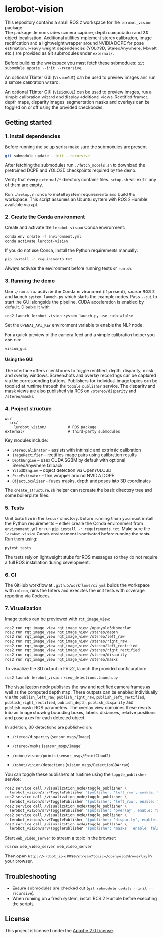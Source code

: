 # lerobot-vision

This repository contains a small ROS 2 workspace for the `lerobot_vision` package.  
The package demonstrates camera capture, depth computation and 3D object localisation.
Additional utilities implement stereo calibration, image rectification and a
lightweight wrapper around NVIDIA DOPE for pose estimation. Heavy weight
dependencies (YOLO3D, StereoAnywhere, MoveIt etc.) are provided as Git
submodules under `external/`.

Before building the workspace you must fetch these submodules:
`git submodule update --init --recursive`.

An optional Tkinter GUI (`VisionGUI`) can be used to preview images and run a
simple calibration wizard.

An optional Tkinter GUI (`VisionGUI`) can be used to preview images, run a
simple calibration wizard and display additional views. Rectified frames,
depth maps, disparity images, segmentation masks and overlays can be toggled on
or off using the provided checkboxes.

## Getting started

### 1. Install dependencies

Before running the setup script make sure the submodules are present:

```bash
git submodule update --init --recursive
```

After fetching the submodules run `./fetch_models.sh` to download the
pretrained DOPE and YOLO3D checkpoints required by the demo.

Verify that every `external/*` directory contains files. `setup.sh` will exit if any of them are empty.

Run `./setup.sh` once to install system requirements and build the workspace. This script assumes an Ubuntu system with ROS 2 Humble available via apt.
### 2. Create the Conda environment

Create and activate the `lerobot-vision` Conda environment:

```bash
conda env create -f environment.yml
conda activate lerobot-vision
```

If you do not use Conda, install the Python requirements manually:

```bash
pip install -r requirements.txt
```

Always activate the environment before running tests or `run.sh`.


### 3. Running the demo

Use `./run.sh` to activate the Conda environment (if present), source ROS 2 and launch `system_launch.py` which starts the example nodes. Pass `--gui` to start the GUI alongside the pipeline. CUDA acceleration is enabled by default. Disable it with:

```bash
ros2 launch lerobot_vision system_launch.py use_cuda:=false
```

Set the `OPENAI_API_KEY` environment variable to enable the NLP node.

For a quick preview of the camera feed and a simple calibration helper you can run:

```bash
vision_gui
```

#### Using the GUI

The interface offers checkboxes to toggle rectified, depth, disparity, mask and overlay windows. Screenshots and overlay recordings can be captured via the corresponding buttons. Publishers for individual image topics can be toggled at runtime through the `toggle_publisher` service. The disparity and mask views are also published via ROS on `/stereo/disparity` and `/stereo/masks`.

### 4. Project structure

```
ws/
  src/
    lerobot_vision/          # ROS package
external/                    # third‑party submodules
```

Key modules include:

- ``StereoCalibrator`` – assists with intrinsic and extrinsic calibration
- ``ImageRectifier`` – rectifies image pairs using calibration results
- ``DepthEngine`` – uses CUDA SGBM by default with optional StereoAnywhere fallback
- ``Yolo3DEngine`` – object detection via OpenYOLO3D
- ``PoseEstimator`` – thin wrapper around NVIDIA DOPE
- ``ObjectLocalizer`` – fuses masks, depth and poses into 3D coordinates

The `create_structure.sh` helper can recreate the basic directory tree and some boilerplate files.

### 5. Tests

Unit tests live in the `tests/` directory. Before running them you must install
the Python requirements – either create the Conda environment from
`environment.yml` or run `pip install -r requirements.txt`.
Make sure the `lerobot-vision` Conda environment is activated before running
the tests. Run them using:

```bash
pytest tests
```

The tests rely on lightweight stubs for ROS messages so they do not require a full ROS installation during development.

### 6. CI

The GitHub workflow at `.github/workflows/ci.yml` builds the workspace with `colcon`, runs the linters and executes the unit tests with coverage reporting via Codecov.

### 7. Visualization

Image topics can be previewed with `rqt_image_view`:

```bash
ros2 run rqt_image_view rqt_image_view /openyolo3d/overlay
ros2 run rqt_image_view rqt_image_view /stereo/depth
ros2 run rqt_image_view rqt_image_view /stereo/left_raw
ros2 run rqt_image_view rqt_image_view /stereo/right_raw
ros2 run rqt_image_view rqt_image_view /stereo/left_rectified
ros2 run rqt_image_view rqt_image_view /stereo/right_rectified
ros2 run rqt_image_view rqt_image_view /stereo/disparity
ros2 run rqt_image_view rqt_image_view /stereo/masks
```

To visualize the 3D output in RViz2, launch the provided configuration:

```bash
ros2 launch lerobot_vision view_detections.launch.py
```

The visualization node publishes the raw and rectified camera frames as well as
the computed depth map. These outputs can be enabled individually via the
`publish_left_raw`, `publish_right_raw`, `publish_left_rectified`,
`publish_right_rectified`, `publish_depth`, `publish_disparity` and
`publish_masks` ROS parameters.
The overlay view combines these results into an image showing bounding boxes,
labels, distances, relative positions and pose axes for each detected object.

In addition, 3D detections are published on:
* `/stereo/disparity` (`sensor_msgs/Image`)
* `/stereo/masks` (`sensor_msgs/Image`)

* ``/robot/vision/points`` (`sensor_msgs/PointCloud2`)
* ``/robot/vision/detections`` (`vision_msgs/Detection3DArray`)

You can toggle these publishers at runtime using the `toggle_publisher` service:

```bash
ros2 service call /visualization_node/toggle_publisher \
  lerobot_vision/srv/TogglePublisher "{publisher: 'left_raw', enable: true}"
ros2 service call /visualization_node/toggle_publisher \
  lerobot_vision/srv/TogglePublisher "{publisher: 'left_raw', enable: false}"
ros2 service call /visualization_node/toggle_publisher \
  lerobot_vision/srv/TogglePublisher "{publisher: 'overlay', enable: false}"
ros2 service call /visualization_node/toggle_publisher \
  lerobot_vision/srv/TogglePublisher "{publisher: 'disparity', enable: true}"
ros2 service call /visualization_node/toggle_publisher \
  lerobot_vision/srv/TogglePublisher "{publisher: 'masks', enable: false}"
```

Start `web_video_server` to stream a topic in the browser:

```bash
rosrun web_video_server web_video_server
```

Then open `http://<robot_ip>:8080/stream?topic=/openyolo3d/overlay` in your browser.

## Troubleshooting

* Ensure submodules are checked out (`git submodule update --init --recursive`).
* When running on a fresh system, install ROS 2 Humble before executing the scripts.


## License

This project is licensed under the [Apache 2.0 License](LICENSE).
